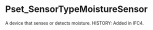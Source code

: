 # Pset_SensorTypeMoistureSensor

A device that senses or detects moisture. HISTORY: Added in <!-- end of definition -->IFC4.
